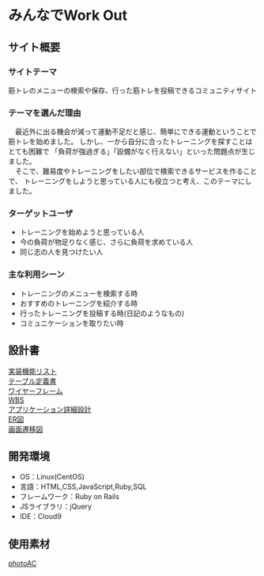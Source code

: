 # みんなでWork Out
## サイト概要
### サイトテーマ
 筋トレのメニューの検索や保存、行った筋トレを投稿できるコミュニティサイト
​
### テーマを選んだ理由
​　最近外に出る機会が減って運動不足だと感じ、簡単にできる運動ということで筋トレを始めました。
 しかし、一から自分に合ったトレーニングを探すことはとても困難で
 「負荷が強過ぎる」「設備がなく行えない」といった問題点が生じました。<br>
 　そこで、難易度やトレーニングをしたい部位で検索できるサービスを作ることで、
 トレーニングをしようと思っている人にも役立つと考え、このテーマにしました。

### ターゲットユーザ
- トレーニングを始めようと思っている人
- 今の負荷が物足りなく感じ、さらに負荷を求めている人
- 同じ志の人を見つけたい人
### 主な利用シーン
- トレーニングのメニューを検索する時
- おすすめのトレーニングを紹介する時
- 行ったトレーニングを投稿する時(日記のようなもの)
- コミュニケーションを取りたい時
## 設計書
[実装機能リスト](https://docs.google.com/spreadsheets/d/1pS_6PR93Fgxn8i6bVbiRgjvtvYhOgdIHasfyJwWDuyw/edit?usp=drive_link)<br>
[テーブル定義書](https://docs.google.com/spreadsheets/d/1Tn0VzOWeL8379oKc1DL3i1fjqwR3CkRocsDzG_ZF4d4/edit?usp=drive_link)<br>
[ワイヤーフレーム](https://drive.google.com/file/d/1SPJkFxm516WSFjjnGZHNj2Fa5sZPfBVJ/view?usp=drive_link)<br>
[WBS](https://docs.google.com/spreadsheets/d/1VtbpwUdN42POOawWL5ohAphxGm8zTsZhp-tqEhjdCgE/edit?usp=drive_link)<br>
[アプリケーション詳細設計](https://docs.google.com/spreadsheets/d/1uWWfltW_loDgggp8UlDDzgyA5a24iO6FJ0uqKwXTtrY/edit?usp=drive_link)<br>
[ER図](https://drive.google.com/file/d/1hSUPpIJSx352voRIQFscA9lwXuyY2MdS/view?usp=drive_link)<br>
[画面遷移図](https://drive.google.com/file/d/17_W7-h73Bs33b4ERrg_Gv6mxqRCYP0VB/view?usp=drive_link)<br>
## 開発環境
- OS：Linux(CentOS)
- 言語：HTML,CSS,JavaScript,Ruby,SQL
- フレームワーク：Ruby on Rails
- JSライブラリ：jQuery
- IDE：Cloud9
​
## 使用素材
[photoAC](https://www.photo-ac.com/main/search?q=%E7%AD%8B%E3%83%88%E3%83%AC&srt=dlrank&qt=&p=1&pt=A)